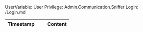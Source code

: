 ﻿UserVariable: User
Privilege: Admin.Communication.Sniffer
Login: /Login.md

<table cellspacing="0" cellpadding="2" border="0">
<thead>
<tr>
<th>Timestamp</th>
<th style="width:10px"/>
<th>Content</th>
</tr>
</thead>
<tbody id="SnifferBody">
</tbody>
</table>